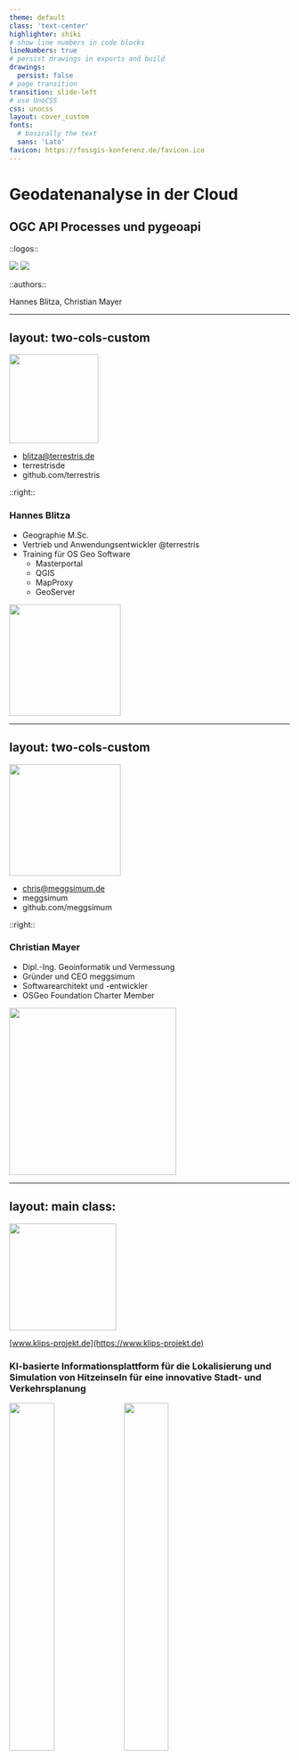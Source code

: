 ```yaml
---
theme: default
class: 'text-center'
highlighter: shiki
# show line numbers in code blocks
lineNumbers: true
# persist drawings in exports and build
drawings:
  persist: false
# page transition
transition: slide-left
# use UnoCSS
css: unocss
layout: cover_custom
fonts:
  # basically the text
  sans: 'Lato'
favicon: https://fossgis-konferenz.de/favicon.ico
---
```


# Geodatenanalyse in der Cloud
## OGC API Processes und pygeoapi

::logos::

<img src="/terrestris-logo-normal.svg" />
<img src="/meggsimum-logo_bold.png"  />

::authors::

Hannes Blitza, Christian Mayer

---
layout: two-cols-custom
---

<img src="/hbl.jpg" style="width: 160px !important"/>

<div class="social">

- <mdi-email-edit-outline /> blitza@terrestris.de
- <mdi-twitter /> terrestrisde
- <mdi-Github /> github.com/terrestris
</div>

::right::
### Hannes Blitza
- Geographie M.Sc.
- Vertrieb und Anwendungsentwickler @terrestris
- Training für OS Geo Software
  - Masterportal
  - QGIS
  - MapProxy
  - GeoServer

<img src="/terrestris-logo-normal.svg" style="width: 200px !important" class="py-6" />


---
layout: two-cols-custom
---

<img src="/profilbild-christian-mayer.jpeg" style="width: 200px !important"/>

<div class="social">

- <mdi-email-edit-outline /> chris@meggsimum.de
- <mdi-twitter /> meggsimum
- <mdi-Github /> github.com/meggsimum
</div>

::right::
### Christian Mayer

- Dipl.-Ing. Geoinformatik und Vermessung
- Gründer und CEO meggsimum
- Softwarearchitekt und -entwickler
- OSGeo Foundation Charter Member

<img src="/meggsimum-logo_bold.png" style="width: 300px !important" class="py-6" />

---
layout: main
class:
---

<img src="/klips_logo.png" style="width:20vw" class="self-center" />

[www.klips-projekt.de](https://www.klips-projekt.de)

### KI-basierte Informationsplattform für die Lokalisierung und Simulation von Hitzeinseln für eine innovative Stadt- und Verkehrsplanung

<div class="flex justify-center">
  <img src="/bmdv.png" style="height:40%" />
  <img src="/mfund.jpg" style="height:40%" />
</div>


---
layout: two-cols-header
class:
---

# KLIPS

::left::

*Digitale Informationsplattform zur
Lokalisierung, Prognose und Simulation
von Hitzeinseln*

- **Echtzeitanalyse**: Lokalisierung der aktuell auftretenden Hitzeinseln im Stadtgebiet
- **Prognose**: Mithilfe von Verfahren des Maschinellen Lernens werden historische Daten ausgewertet und Wirkungszusammenhänge für die nächsten 48 Stunden abgeleitet.
- **Simulation**: Auswirkungen baulicher oder planerischer Maßnahmen aufs Stadtklima im Vorhinein durchspielen

::right::

<img src="/klips_overview.png" />

---
layout: main
---

# "Unsere" Arbeitspakete

- Aufbau GDI
- Automatische Prozessierung und Veröffentlichung von Ergebnisdaten über APIs
- Demonstratoren für einzelne APIs

<div style="margin-top: 20px;"></div>
<img src="/klips_architecture1.png" style="width:90%"/>

---
layout: two-cols
class:
---

# KLIPS Daten

- Zeitreihen (Machine Learning + Sensorik) für Modellregionen
  - Temperaturvorhersagen (+48 Std) aus Modell
  - Echtzeit Temperaturen aus Modell
  - Räumliche Auflösung: ~10m
- Cloud-Optimized GeoTIFF (COG)
  - Vollständig kompatibel zu allem was GeoTIFF lesen kann
  - Räumliche Ausschnitte auslesbar durch HTTP Range Requests
  - Viele Tools und Libraries, u.a. GDAL, GeoServer, QGIS, GRASS GIS, OpenLayers

::right::

<div style="float: right">
  <img src="/cog.png" style="width: 300px; float: right;"/>
</div>

---
layout: main
class:
---

# Rasterstatistiken für KLIPS

- Fasst die Werte eines Rasters basierend auf Vektorgeometrien zusammen
- Input:
  - Vorhersage-Raster (COG)
  - Geometrie (Punkt oder Polygon)
- Output: Statistiken (als JSON)
- Exemplarische Use-Cases
  - Altersheim möchte wissen, ob Gelände von Hitzeinsel betroffen ist
  - Stadtplaner wollen wissen, in welchen Gebieten Maßnahmen getroffen werden müssen

<img src="/rasterstats.svg" class="py-4" style="width: 50%">

---
layout: main
---

# OGC API Processes

- Nachfolger von WPS (Web Processing Service)
- **Core Part 1** veröffentlicht in 12/2021
- RESTful
- JSON encodings
- Asynchron und Synchron
- [Implementierungen](https://github.com/opengeospatial/ogcapi-processes/blob/master/implementations.adoc)
  - pygeoapi
  - ZOO-Project
  - u.w.

---
layout: main
class:
---

<div class="flex justify-center">
  <img src="/pygeoapi-logo.png" style="width:15vw" class="self-center py-8" />
</div>

- Python Server Software für OGC API Services
- Plugin-Architektur
- Synchroner und asynchroner Modus
- OpenAPI
- Unterstütze Standards: OGC API Features, OGC API Processes, OGC API Coverages, OGC API Tiles, etc.
- [OSGeo Projekt](https://www.osgeo.org/projects/pygeoapi/)
- Einfacher Workflow um etablierte GDAL oder GRASS Prozesse als OGC API Process zu veröffentlichen


---
layout: two-cols-header
---

# Übersicht Prozesse

::left::

maschinenlesbar

<img src="/process_overview_json.png" alt="Übersicht Prozesse" style="width: 30vw">

::right::

menschenexplorierbar

<img src="/process_overview_html.png" alt="Übersicht Prozesse" style="width: 30vw">

---
layout: two-cols-header
class:
---

# Detailansicht Prozesse

::left::

<img src="/process_detail_point_json.png" alt="Übersicht Prozesse" style="width: 40vw">

::right::

<img src="/process_detail_point_html.png" alt="Übersicht Prozesse" style="width: 40vw">

---
layout: two-cols-header
class: request-response
---

::left::

# Example Request

<!-- nebeneinander packen  -->

HTTP POST https://klips-dev.terrestris.de/processes/location-info-rasterstats/execution

Payload:

```json
{
  "inputs": {
    "x": 1525303.0,
    "y": 6636103.0,
    "cogDirUrl": "http://nginx/cog/",
    "inputCrs": "EPSG:3857",
    "startTimeStamp": "2000-01-01T12:32:00Z",
    "endTimeStamp": "2024-12-31T12:32:00Z"
  }
}
```

::right::

# Example Response

  ```json
  {
    "values": [
      {
        "band_0": 27.52368756798535,
        "timestamp": "2022-02-16T00:00:00Z"
      },
      {
        "band_0": 22.25165738512104,
        "timestamp": "2022-02-17T00:00:00Z"
      },
      {
        "band_0": 27.88457518896883,
        "timestamp": "2022-02-18T00:00:00Z"
      }
    ]
  }
  ```

---
layout: main
class:
---

# Web Demonstrator

<img src="/web-demo.png" alt="Web Demonstrator" style="height: 80%"/>

<!-- <div class="klips-footer">
  <SlideCurrentNo className="pageNumber" />
</div> -->

https://klips-dev.terrestris.de/demonstrator/

---
layout: main
class:
---

# Ausblick

- Top-Level-API
  - mit Hilfe oder basierend auf OGC API Processes
  - Direkte Chart Generierung für Zeitreihen
  - Videos für "Timelapse"
  - API für Hitze-Warnungen für bestimmte Position / Adressen

## <!-- this adds an empty h2 as spacer -->

# Fazit

- Sehr einfach nutzbar, für Webanwendungen aber auch für den Menschen
- Raus aus der XML-Hölle
- Sehr flexibel in Einrichtung / Implementierung


---
layout: main
class:
---


# Hilfreiche Links

- Source Code: https://github.com/klips-project/klips-sdi
- KLIPS pygeoapi: https://klips-dev.terrestris.de/pygeoapi
  - OpenAPI: https://klips-dev.terrestris.de/pygeoapi/openapi
- Demonstrator Rasterstatistiken: https://klips-dev.terrestris.de/demonstrator
- Vortrag in FOSSGIS: https://pretalx.com/fossgis2023/talk/BTSUDS
- pygeoapi: https://pygeoapi.io
- OGC API Processes: https://ogcapi.ogc.org/processes
- KLIPS Projekt: https://www.klips-projekt.de


---
layout: main
---

# Kontakt / Impressum

<div style="width: 45%; float: left;">
  <address style="text-align: left">
    <strong>Hannes Blitza</strong><br />
    <span style="font-size: smaller;">
      terrestris GmbH &amp; Co. KG<br />
      Kölnstr. 99<br />
      53111 Bonn<br />
      blitza@terrestris.de
    </span>
  </address>
</div>

<div style="width: 45%; float: right; margin-top: 25px;">
  <address style="text-align: right">
    <strong>Christian Mayer</strong><br />
    <span style="font-size: smaller;">
      meggsimum - Büro für Geoinformatik<br />
      Schillerstraße 2a<br />
      67112 Mutterstadt<br />
      chris@meggsimum.de
    </span>
  </address>
</div>

<p id="license" style="margin-top: 25px;">
  Diese Folien sind unter <a href="http://creativecommons.org/licenses/by-sa/2.0/">CC BY-SA</a>
  veröffentlicht.
</p>
